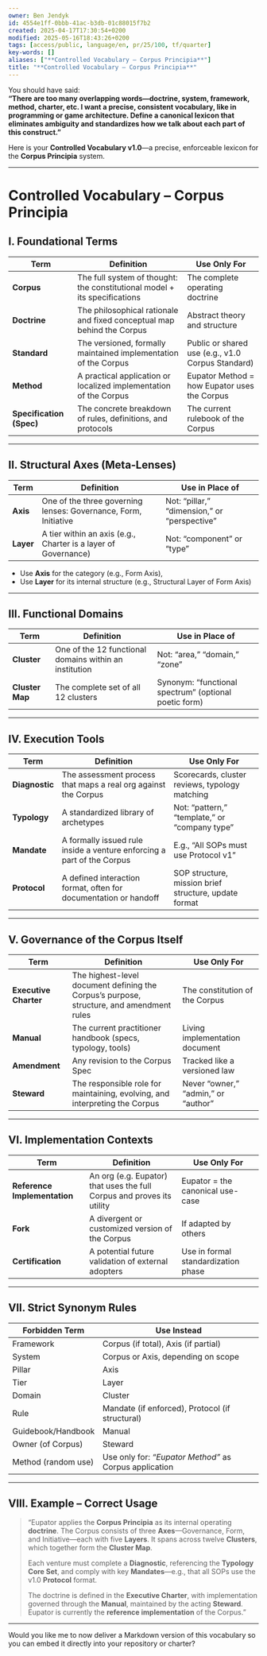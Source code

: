 ```yaml
---
owner: Ben Jendyk
id: 4554e1ff-0bbb-41ac-b3db-01c88015f7b2
created: 2025-04-17T17:30:54+0200
modified: 2025-05-16T18:43:26+0200
tags: [access/public, language/en, pr/25/100, tf/quarter]
key-words: []
aliases: ["**Controlled Vocabulary – Corpus Principia**"]
title: "**Controlled Vocabulary – Corpus Principia**"
---
```


You should have said:  
**“There are too many overlapping words—doctrine, system, framework, method, charter, etc. I want a precise, consistent vocabulary, like in programming or game architecture. Define a canonical lexicon that eliminates ambiguity and standardizes how we talk about each part of this construct.”**

Here is your **Controlled Vocabulary v1.0**—a precise, enforceable lexicon for the **Corpus Principia** system.

---

# **Controlled Vocabulary – Corpus Principia**

## **I. Foundational Terms**

| Term               | Definition                                                                 | Use Only For                                                          |
|--------------------|-----------------------------------------------------------------------------|------------------------------------------------------------------------|
| **Corpus**          | The full system of thought: the constitutional model + its specifications  | The complete operating doctrine                                       |
| **Doctrine**        | The philosophical rationale and fixed conceptual map behind the Corpus     | Abstract theory and structure                                         |
| **Standard**        | The versioned, formally maintained implementation of the Corpus            | Public or shared use (e.g., v1.0 Corpus Standard)                     |
| **Method**          | A practical application or localized implementation of the Corpus          | Eupator Method = how Eupator uses the Corpus                         |
| **Specification (Spec)** | The concrete breakdown of rules, definitions, and protocols               | The current rulebook of the Corpus                                    |

---

## **II. Structural Axes (Meta‑Lenses)**

| Term           | Definition                                                 | Use in Place of      |
|----------------|-------------------------------------------------------------|-----------------------|
| **Axis**        | One of the three governing lenses: Governance, Form, Initiative | Not: “pillar,” “dimension,” or “perspective” |
| **Layer**       | A tier within an axis (e.g., Charter is a layer of Governance)   | Not: “component” or “type”                    |

- Use **Axis** for the category (e.g., Form Axis),  
- Use **Layer** for its internal structure (e.g., Structural Layer of Form Axis)

---

## **III. Functional Domains**

| Term             | Definition                                                | Use in Place of     |
|------------------|------------------------------------------------------------|----------------------|
| **Cluster**       | One of the 12 functional domains within an institution     | Not: “area,” “domain,” “zone” |
| **Cluster Map**   | The complete set of all 12 clusters                        | Synonym: “functional spectrum” (optional poetic form) |

---

## **IV. Execution Tools**

| Term             | Definition                                                | Use Only For                                               |
|------------------|------------------------------------------------------------|-------------------------------------------------------------|
| **Diagnostic**    | The assessment process that maps a real org against the Corpus | Scorecards, cluster reviews, typology matching               |
| **Typology**      | A standardized library of archetypes                      | Not: “pattern,” “template,” or “company type”               |
| **Mandate**       | A formally issued rule inside a venture enforcing a part of the Corpus | E.g., “All SOPs must use Protocol v1”                        |
| **Protocol**      | A defined interaction format, often for documentation or handoff | SOP structure, mission brief structure, update format        |

---

## **V. Governance of the Corpus Itself**

| Term                  | Definition                                               | Use Only For                                 |
|-----------------------|-----------------------------------------------------------|-----------------------------------------------|
| **Executive Charter**  | The highest-level document defining the Corpus’s purpose, structure, and amendment rules | The constitution of the Corpus                 |
| **Manual**             | The current practitioner handbook (specs, typology, tools) | Living implementation document                 |
| **Amendment**          | Any revision to the Corpus Spec                          | Tracked like a versioned law                   |
| **Steward**            | The responsible role for maintaining, evolving, and interpreting the Corpus | Never “owner,” “admin,” or “author”            |

---

## **VI. Implementation Contexts**

| Term            | Definition                                                              | Use Only For                         |
|-----------------|--------------------------------------------------------------------------|---------------------------------------|
| **Reference Implementation** | An org (e.g. Eupator) that uses the full Corpus and proves its utility   | Eupator = the canonical use-case      |
| **Fork**         | A divergent or customized version of the Corpus                          | If adapted by others                  |
| **Certification**| A potential future validation of external adopters                       | Use in formal standardization phase   |

---

## **VII. Strict Synonym Rules**

| Forbidden Term      | Use Instead               |
|---------------------|--------------------------|
| Framework           | Corpus (if total), Axis (if partial)  
| System              | Corpus or Axis, depending on scope  
| Pillar              | Axis  
| Tier                | Layer  
| Domain              | Cluster  
| Rule                | Mandate (if enforced), Protocol (if structural)  
| Guidebook/Handbook  | Manual  
| Owner (of Corpus)   | Steward  
| Method (random use) | Use only for: *“Eupator Method”* as Corpus application  

---

## **VIII. Example – Correct Usage**

> “Eupator applies the **Corpus Principia** as its internal operating **doctrine**. The Corpus consists of three **Axes**—Governance, Form, and Initiative—each with five **Layers**. It spans across twelve **Clusters**, which together form the **Cluster Map**.  
>  
> Each venture must complete a **Diagnostic**, referencing the **Typology Core Set**, and comply with key **Mandates**—e.g., that all SOPs use the v1.0 **Protocol** format.  
>  
> The doctrine is defined in the **Executive Charter**, with implementation governed through the **Manual**, maintained by the acting **Steward**. Eupator is currently the **reference implementation** of the Corpus.”

---

Would you like me to now deliver a Markdown version of this vocabulary so you can embed it directly into your repository or charter?